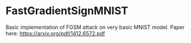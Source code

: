 # FastGradientSignMNIST
Basic implementation of FGSM attack on very basic MNIST model.
Paper here: https://arxiv.org/pdf/1412.6572.pdf
